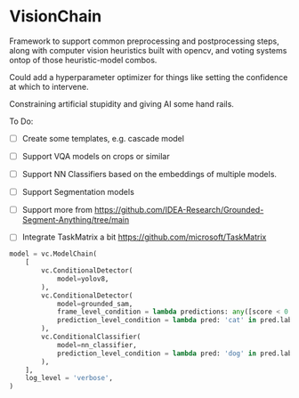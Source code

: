 # VisionChain
Framework to support common preprocessing and postprocessing steps, along with computer vision heuristics built with opencv, and voting systems ontop of those heuristic-model combos. 

Could add a hyperparameter optimizer for things like setting the confidence at which to intervene.

Constraining artificial stupidity and giving AI some hand rails.

To Do: 
- [ ] Create some templates, e.g. cascade model
- [ ] Support VQA models on crops or similar
- [ ] Support NN Classifiers based on the embeddings of multiple models.
- [ ] Support Segmentation models
- [ ] Support more from https://github.com/IDEA-Research/Grounded-Segment-Anything/tree/main
- [ ] Integrate TaskMatrix a bit https://github.com/microsoft/TaskMatrix


```python
model = vc.ModelChain(
    [
        vc.ConditionalDetector(
            model=yolov8,
        ),
        vc.ConditionalDetector(
            model=grounded_sam, 
            frame_level_condition = lambda predictions: any([score < 0.5 for score in predictions.scores]),
            prediction_level_condition = lambda pred: 'cat' in pred.label,
        ),
        vc.ConditionalClassifier(
            model=nn_classifier,
            prediction_level_condition = lambda pred: 'dog' in pred.label,
        ),
    ],
    log_level = 'verbose',
)
```
